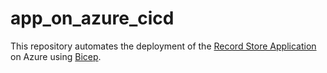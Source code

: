 # app_on_azure_cicd
This repository automates the deployment of the [Record Store Application](https://github.com/MaryKroustali/record_store_app) on Azure using [Bicep](https://github.com/MaryKroustali/app_on_azure_cicd). 

